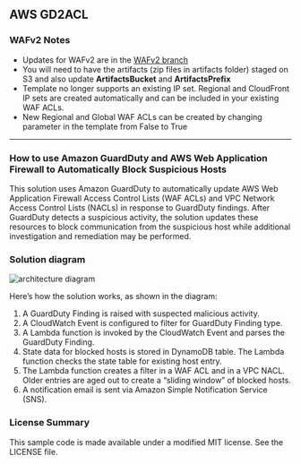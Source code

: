 ## AWS GD2ACL

### WAFv2 Notes

- Updates for WAFv2 are in the [WAFv2 branch](https://github.com/aws-samples/amazon-guardduty-waf-acl/tree/wafv2/)
- You will need to have the artifacts (zip files in artifacts folder) staged on S3 and also update **ArtifactsBucket** and **ArtifactsPrefix**
- Template no longer supports an existing IP set. Regional and CloudFront IP sets are created automatically and can be included in your existing WAF ACLs.
- New Regional and Global WAF ACLs can be created by changing parameter in the template from False to True

---

### How to use Amazon GuardDuty and AWS Web Application Firewall to Automatically Block Suspicious Hosts

This solution uses Amazon GuardDuty to automatically update AWS Web Application Firewall Access Control Lists (WAF ACLs) and VPC Network Access Control Lists (NACLs) in response to GuardDuty findings. After GuardDuty detects a suspicious activity, the solution updates these resources to block communication from the suspicious host while additional investigation and remediation may be performed.

### Solution diagram

![architecture diagram](images/solutiondiagram.png)

Here’s how the solution works, as shown in the diagram:

1.	A GuardDuty Finding is raised with suspected malicious activity.
2.	A CloudWatch Event is configured to filter for GuardDuty Finding type.
3.	A Lambda function is invoked by the CloudWatch Event and parses the GuardDuty Finding.
4.	State data for blocked hosts is stored in DynamoDB table. The Lambda function checks the state table for existing host entry.
5.	The Lambda function creates a filter in a WAF ACL and in a VPC NACL. Older entries are aged out to create a “sliding window” of blocked hosts.
6.	A notification email is sent via Amazon Simple Notification Service (SNS).


### License Summary

This sample code is made available under a modified MIT license. See the LICENSE file.
